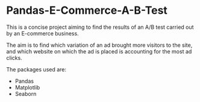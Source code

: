 # Pandas-E-Commerce-A-B-Test

This is a concise project aiming to find the results of an A/B test carried out by an E-commerce business.

The aim is to find which variation of an ad brought more visitors to the site, and which website on which the ad is placed is accounting for the most ad clicks.

The packages used are:
* Pandas
* Matplotlib
* Seaborn
